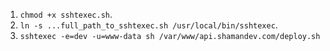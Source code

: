 1. ```chmod +x sshtexec.sh```.
2. ```ln -s ...full_path_to_sshtexec.sh /usr/local/bin/sshtexec```.
3. ```sshtexec -e=dev -u=www-data sh /var/www/api.shamandev.com/deploy.sh```